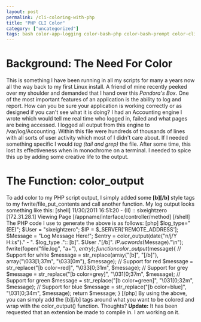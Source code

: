 ```yaml
---
layout: post
permalink: /cli-coloring-with-php
title: "PHP CLI Color"
category: ["uncategorized"]
tags: bash color-app-logging color-bash-php color-bash-prompt color-cli color-php-cli color-promtp colored-application-logging colored-bash-script-php php-bash-color php-cli php-cli-color php-cli-colors php-color-bash php-color-output-text php-file-colors php-logging shell text-output-color-file xterm
---
```

# Background: The Need For Color
This is something I have been running in all my scripts for many a years now all the way back to my first Linux install. A friend of mine recently peeked over my shoulder and demanded that I hand over this _Pandora's Box_. One of the most important features of an application is the ability to log and report. How can you be sure your application is working correctly or as designed if you can't see what it is doing? I had an Accounting engine I wrote which would tell me real time who logged in, failed and what pages are being accessed. I logged all output from this engine to /var/log/Accounting. Within this file were hundreds of thousands of lines with all sorts of user activity which most of I didn't care about. If I needed something specific I would _tag (tail and grep)_ the file. After some time, this lost its effectiveness when in monochrome on a terminal. I needed to spice this up by adding some creative life to the output.
# The Function: color\_output
To add color to my PHP script output, I simply added some **[b][/b]** style tags to my fwrite/file\_put\_contents and call another function. My log output looks something like this: [shell] 11/30/2011 16:51:20 - (II) :: sixeightzero [172.31.28.1] Viewing Page [/appname/interface/controller/method] [/shell] The PHP code I use to generate the above is as follows: [php] $log\_type="(EE)"; $User = "sixeightzero"; $IP = $\_SERVER['REMOTE\_ADDRESS']; $Message = "Log Message Here!"; $entry = color\_output(date("n/j/Y H:i:s")." - ". $log\_type .":: [b]". $User ."[/b]". $IP . ucwords($Message)."\n"); fwrite(fopen("file.log", "a+"), $entry); function color\_output($message){ // Support for white $message = str\_replace(array("[b]", "[/b]"), array("\033[1;37m", "\033[0m"), $message); // Support for red $message = str\_replace("[b color=red]", "\033[0;31m", $message); // Support for grey $message = str\_replace("[b color=grey]", "\031[0;37m", $message); // Support for green $message = str\_replace("[b color=green]", "\031[0;32m", $message); // Support for blue $message = str\_replace("[b color=blue]", "\031[0;34m", $message); return $message; } [/php] By using the above, you can simply add the [b][/b] tags around what you want to be colored and wrap with the color\_output() function. Thoughts? **Update:** It has been requested that an extension be made to compile in. I am working on it. 